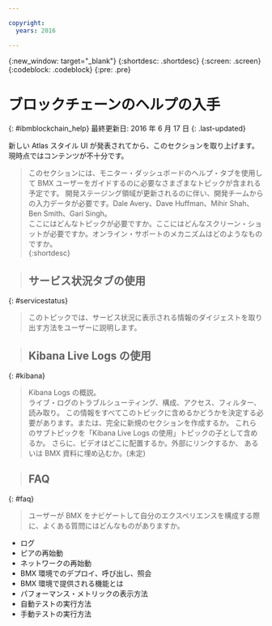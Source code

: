 ```yaml
---

copyright:
  years: 2016

---
```


{:new_window: target="_blank"}
{:shortdesc: .shortdesc}
{:screen: .screen}
{:codeblock: .codeblock}
{:pre: .pre}

# ブロックチェーンのヘルプの入手
{: #ibmblockchain_help}
最終更新日: 2016 年 6 月 17 日
{: .last-updated}

新しい Atlas スタイル UI が発表されてから、このセクションを取り上げます。現時点ではコンテンツが不十分です。

>このセクションには、モニター・ダッシュボードのヘルプ・タブを使用して BMX ユーザーをガイドするのに必要なさまざまなトピックが含まれる予定です。
開発ステージング領域が更新されるのに伴い、開発チームからの入力データが必要です。Dale Avery、Dave Huffman、Mihir Shah、Ben Smith、Gari Singh。  
ここにはどんなトピックが必要ですか。ここにはどんなスクリーン・ショットが必要ですか。オンライン・サポートのメカニズムはどのようなものですか。  
{:shortdesc}

>## サービス状況タブの使用
{: #servicestatus}

>このトピックでは、サービス状況に表示される情報のダイジェストを取り出す方法をユーザーに説明します。  

>## Kibana Live Logs の使用
{: #kibana}

>Kibana Logs の概説。  
>ライブ・ログのトラブルシューティング、構成、アクセス、フィルター、読み取り。
>この情報をすべてこのトピックに含めるかどうかを決定する必要があります。または、完全に新規のセクションを作成するか。
>これらのサブトピックを「Kibana Live Logs の使用」トピックの子として含めるか。
さらに、ビデオはどこに配置するか。外部にリンクするか、
>あるいは BMX 資料に埋め込むか。(未定)

>## FAQ
{: #faq}

>ユーザーが BMX をナビゲートして自分のエクスペリエンスを構成する際に、よくある質問にはどんなものがありますか。
* ログ
* ピアの再始動 
* ネットワークの再始動
* BMX 環境でのデプロイ、呼び出し、照会
* BMX 環境で提供される機能とは
* パフォーマンス・メトリックの表示方法
* 自動テストの実行方法
* 手動テストの実行方法
